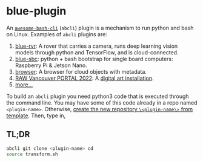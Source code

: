 # blue-plugin

An [`awesome-bash-cli`](https://github.com/kamangir/awesome-bash-cli) (`abcli`) plugin is a mechanism to run python and bash on Linux. Examples of `abcli` plugins are:

1. [blue-rvr](https://github.com/kamangir/blue-rvr): A rover that carries a camera, runs deep learning vision models through python and TensorFlow, and is cloud-connected.
1. [blue-sbc](https://github.com/kamangir/blue-sbc): python + bash bootstrap for single board computers: Raspberry Pi & Jetson Nano.
1. [browser](https://github.com/kamangir/browser): A browser for cloud objects with metadata.
1. [RAW Vancouver PORTAL 2022](https://github.com/kamangir/RAW-Vancouver-PORTAL-2022): A [digital art installation](https://rawartists.com/vancouver).
1. [more...](https://github.com/kamangir?tab=repositories)

To build an `abcli` plugin you need python3 code that is executed through the command line. You may have some of this code already in a repo named `<plugin-name>`. Otherwise, [create the new repository `\<plugin-name\>` from template](https://github.com/kamangir/blue-plugin/generate). Then, type in,

## TL;DR

```bash
abcli git clone <plugin-name> cd
source transform.sh
```

